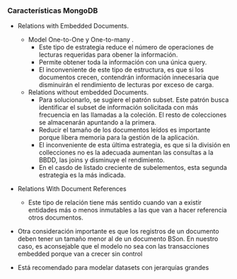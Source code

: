 ### Características MongoDB

* Relations with Embedded Documents.
  * Model One-to-One y One-to-many .
    * Este tipo de estrategia reduce el número de operaciones de lecturas requeridas para obener la información.
    * Permite obtener toda la información con una única query.
    * El inconveniente de este tipo de estructura, es que si los documentos crecen, contendrán información innecesaria que disminuirán el rendimiento de lecturas por exceso de carga.
  * Relations without embedded Documents.
    * Para solucionarlo, se sugiere el patrón subset. Este patrón busca identificar el subset de información solicitada con más frecuencia en las llamadas a la coleción. El resto de colecciones se almacenarán apuntando a la primera.
    * Reducir el tamaño de los documentos leídos es importante porque libera memoria para la gestión de la aplicación.
    * El inconveniente de esta última estrategia, es que si la división en collecciones no es la adecuada aumentan las consultas a la BBDD, las joins y disminuye el rendimiento.
    * En el casdo de listado creciente de subelementos, esta segunda estrategia es la más indicada.
  
* Relations With Document References
  * Este tipo de relación tiene más sentido cuando van a existir entidades más o menos inmutables a las que van a hacer referencia otros documentos.

* Otra consideración importante es que los registros de un documento deben tener un tamaño menor al de un documento BSon. En nuestro caso, es aconsejable que el modelo no sea con las transacciones embedded porque van a crecer sin control
* Está recomendado para modelar datasets con jerarquías grandes
